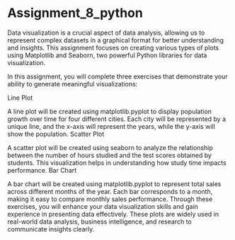 # Assignment_8_python
Data visualization is a crucial aspect of data analysis, allowing us to represent complex datasets in a graphical format for better understanding and insights. This assignment focuses on creating various types of plots using Matplotlib and Seaborn, two powerful Python libraries for data visualization.

In this assignment, you will complete three exercises that demonstrate your ability to generate meaningful visualizations:

Line Plot 

A line plot will be created using matplotlib.pyplot to display population growth over time for four different cities. Each city will be represented by a unique line, and the x-axis will represent the years, while the y-axis will show the population.
Scatter Plot

A scatter plot will be created using seaborn to analyze the relationship between the number of hours studied and the test scores obtained by students. This visualization helps in understanding how study time impacts performance.
Bar Chart 

A bar chart will be created using matplotlib.pyplot to represent total sales across different months of the year. Each bar corresponds to a month, making it easy to compare monthly sales performance.
Through these exercises, you will enhance your data visualization skills and gain experience in presenting data effectively. These plots are widely used in real-world data analysis, business intelligence, and research to communicate insights clearly.
